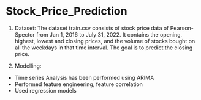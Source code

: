 # Stock_Price_Prediction

1. Dataset: The dataset train.csv consists of stock price data of Pearson-Spector from Jan 1, 2016 to July 31, 2022. It contains the opening, highest, lowest and closing prices, and the volume of stocks bought on all the weekdays in that time interval. The goal is to predict the closing price.

2. Modelling:
- Time series Analysis has been performed using ARIMA
- Performed feature engineering, feature correlation
- Used regression models
